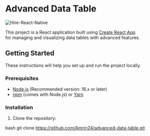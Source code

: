 

# Advanced Data Table



![Hire-React-Native](https://github.com/user-attachments/assets/107a6a0a-2be4-4e5d-aacf-b293c936d598)

This project is a React application built using [Create React App](https://github.com/facebook/create-react-app)   
for managing and visualizing data tables with advanced features.

## Getting Started

These instructions will help you set up and run the project locally.

### Prerequisites

- [Node.js](https://nodejs.org/) (Recommended version: 16.x or later)
- [npm](https://www.npmjs.com/) (comes with Node.js) or [Yarn](https://yarnpkg.com/)

### Installation

1. Clone the repository:

   
bash
   git clone https://github.com/Amrin24/advanced-data-table.git
